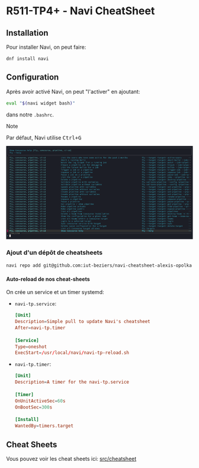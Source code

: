 # R511-TP4+ - Navi CheatSheet

## Installation

Pour installer Navi, on peut faire:

```sh
dnf install navi
```

## Configuration

Après avoir activé Navi, on peut "l'activer" en ajoutant:

```sh
eval "$(navi widget bash)"
```

dans notre `.bashrc`.

> [!NOTE]
> Par défaut, Navi utilise <kbd>Ctrl+G</kbd>

![alt text](src/navi-installed.png)

### Ajout d'un dépôt de cheatsheets

```sh
navi repo add git@github.com:iut-beziers/navi-cheatsheet-alexis-opolka
```

#### Auto-reload de nos cheat-sheets

On crée un service et un timer systemd:

- `navi-tp.service`:

    ```conf
    [Unit]
    Description=Simple pull to update Navi's cheatsheet
    After=navi-tp.timer

    [Service]
    Type=oneshot
    ExecStart=/usr/local/navi/navi-tp-reload.sh
    ```

- `navi-tp.timer`:

    ```conf
    [Unit]
    Description=A timer for the navi-tp.service

    [Timer]
    OnUnitActiveSec=60s
    OnBootSec=300s

    [Install]
    WantedBy=timers.target
    ```

## Cheat Sheets

Vous pouvez voir les cheat sheets ici: [src/cheatsheet](./src/cheatsheet/)
